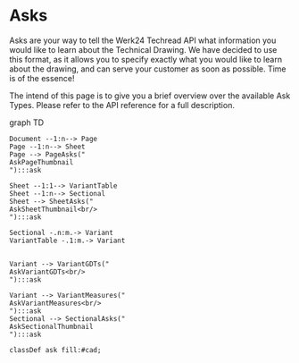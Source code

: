 <link rel="stylesheet" type="text/css" href="/mermaid.css">
<script src="https://unpkg.com/mermaid@8.4.8/dist/mermaid.min.js"></script>
<script>
mermaid.initialize({startOnLoad:true}); 
mermaid.sequenceConfig = {

    diagramMarginX:50,
    diagramMarginY:10,
    boxTextMargin:5,
    noteMargin:10,
    messageMargin:35,
    mirrorActors:true

};
</script>

# Asks

Asks are your way to tell the Werk24 Techread API what information you would like to learn about the Technical Drawing. We have decided to use this format, as it allows you to specify exactly what you would like to learn about the drawing, and can serve your customer as soon as possible. Time is of the essence!

The intend of this page is to give you a brief overview over the available Ask Types. Please refer to the API reference for a full description.

<div class="mermaid">
graph TD

    Document --1:n--> Page
    Page --1:n--> Sheet
    Page --> PageAsks("
    AskPageThumbnail
    "):::ask

    Sheet --1:1--> VariantTable
    Sheet --1:n--> Sectional
    Sheet --> SheetAsks("
    AskSheetThumbnail<br/>
    "):::ask

    Sectional -.n:m.-> Variant
    VariantTable -.1:m.-> Variant


    Variant --> VariantGDTs("
    AskVariantGDTs<br/>
    "):::ask

    Variant --> VariantMeasures("
    AskVariantMeasures<br/>
    "):::ask
    Sectional --> SectionalAsks("
    AskSectionalThumbnail
    "):::ask

    classDef ask fill:#cad;

</div>
